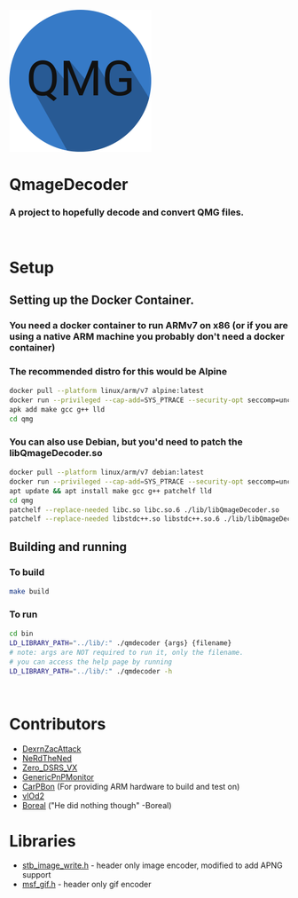 <img src="QMGDecoderIcon.png" width="256" height="256"></img>
# QmageDecoder
### A project to hopefully decode and convert QMG files.
<br>

# Setup
## Setting up the Docker Container.
### You need a docker container to run ARMv7 on x86 (or if you are using a native ARM machine you probably don't need a docker container)
### The recommended distro for this would be Alpine
```bash
docker pull --platform linux/arm/v7 alpine:latest
docker run --privileged --cap-add=SYS_PTRACE --security-opt seccomp=unconfined --security-opt apparmor=unconfined -v .:/qmg -it alpine:latest
apk add make gcc g++ lld
cd qmg
```
### You can also use Debian, but you'd need to patch the libQmageDecoder.so
```bash
docker pull --platform linux/arm/v7 debian:latest
docker run --privileged --cap-add=SYS_PTRACE --security-opt seccomp=unconfined --security-opt apparmor=unconfined -v .:/qmg -it debian:latest
apt update && apt install make gcc g++ patchelf lld
cd qmg
patchelf --replace-needed libc.so libc.so.6 ./lib/libQmageDecoder.so
patchelf --replace-needed libstdc++.so libstdc++.so.6 ./lib/libQmageDecoder.so
```
## Building and running
### To build
```bash
make build
```
### To run
```bash
cd bin
LD_LIBRARY_PATH="../lib/:" ./qmdecoder {args} {filename}
# note: args are NOT required to run it, only the filename.
# you can access the help page by running
LD_LIBRARY_PATH="../lib/:" ./qmdecoder -h
```
<br>

# Contributors
- [DexrnZacAttack](https://github.com/DexrnZacAttack)
- [NeRdTheNed](https://github.com/NeRdTheNed)
- [Zero_DSRS_VX](https://github.com/PhoenixVX)
- [GenericPnPMonitor](https://github.com/genericpnpmonit0r)
- [CarPBon](https://github.com/CarPBon) (For providing ARM hardware to build and test on)
- [vlOd2](https://github.com/vlOd2)
- [Boreal](https://github.com/bor-real) ("He did nothing though" -Boreal)

# Libraries
- [stb_image_write.h](https://github.com/NeRdTheNed/stb/tree/apng-writer) - header only image encoder, modified to add APNG support
- [msf_gif.h](https://github.com/notnullnotvoid/msf_gif) - header only gif encoder
